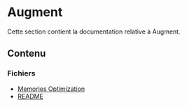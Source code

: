 # Augment

Cette section contient la documentation relative à Augment.

## Contenu


### Fichiers

- [Memories Optimization](./memories_optimization.doctree)
- [README](./README.doctree)
